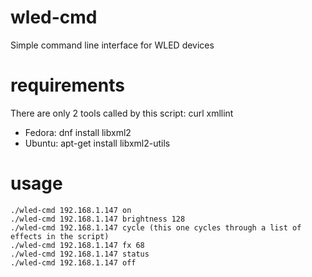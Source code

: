 # wled-cmd
Simple command line interface for WLED devices

# requirements
There are only 2 tools called by this script:
curl
xmllint
- Fedora: dnf install libxml2
- Ubuntu: apt-get install libxml2-utils

# usage
```
./wled-cmd 192.168.1.147 on
./wled-cmd 192.168.1.147 brightness 128
./wled-cmd 192.168.1.147 cycle (this one cycles through a list of effects in the script)
./wled-cmd 192.168.1.147 fx 68
./wled-cmd 192.168.1.147 status
./wled-cmd 192.168.1.147 off
```